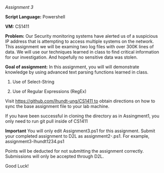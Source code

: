 *Assignment 3*

**Script Language:** Powershell

**VM:** CS1411

**Problem:** Our Security monitoring systems have alerted us of a suspicious IP address that is 
  attempting to access multiple systems on the network. This assignment we will be examing 
  two log files with over 300K lines of data. We will use our techniques learned in class to 
  find critical information for our investigation. And hopefully no sensitive data was stolen.

**Goal of assignment:** In this assignment, you will will demonstrate knowledge by using advanced text parsing functions learned in class.

1. Use of Select-String

2. Use of Regular Expressions (RegEx)

Visit https://github.com/lhundt-ung/CS1411 to obtain directions on how to sync the base assignment file to your lab machine.

If you have been successful in cloning the directory as in Assingment1, you only need to run git pull inside of CS1411

**Important** You will only edit Assignment3.ps1 for this assignment. Submit your completed assignment to D2L as assignment2-<username>.ps1. For example, assignment3-lhundt1234.ps1

Points will be deducted for not submitting the assignment correctly. Submissions will only be accepted through D2L. 

Good Luck!
